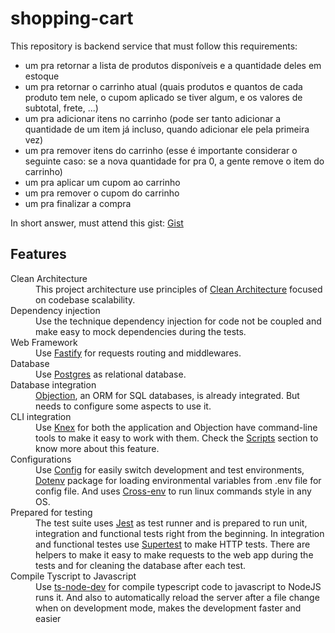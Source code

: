# shopping-cart

This repository is backend service that must follow this requirements:

* um pra retornar a lista de produtos disponíveis e a quantidade deles em estoque
* um pra retornar o carrinho atual (quais produtos e quantos de cada produto tem nele, o cupom aplicado se tiver algum, e os valores de subtotal, frete, ...)
* um pra adicionar itens no carrinho (pode ser tanto adicionar a quantidade de um item já incluso, quando adicionar ele pela primeira vez)
* um pra remover itens do carrinho (esse é importante considerar o seguinte caso: se a nova quantidade for pra 0, a gente remove o item do carrinho)
* um pra aplicar um cupom ao carrinho
* um pra remover o cupom do carrinho
* um pra finalizar a compra

In short answer, must attend this gist: <a href="https://gist.github.com/talyssonoc/5b102985170a436bcf86ba00f929b889">Gist</a>

## Features

<dl>
  <dt>Clean Architecture</dt>
  <dd>
    This project architecture use principles of <a href="https://8thlight.com/blog/uncle-bob/2012/08/13/the-clean-architecture.html">Clean Architecture</a> focused on codebase scalability.
  </dd>

<dt>Dependency injection</dt>
  <dd>
    Use the technique dependency injection for code not be coupled and make easy to mock dependencies during the tests.
  </dd>

<dt>Web Framework</dt>
  <dd>
    Use <a href="https://www.npmjs.com/package/fastify">Fastify</a> for requests routing and middlewares.
  </dd>

<dt>Database</dt>
  <dd>
    Use <a href="https://www.postgresql.org/">Postgres</a> as relational database. 
  </dd>

<dt>Database integration</dt>
  <dd>
    <a href="https://vincit.github.io/objection.js/">Objection</a>, an ORM for SQL databases, is already integrated. But needs to configure some aspects to use it.</a>
  </dd>

<dt>CLI integration</dt>
  <dd>
    Use <a href="https://www.npmjs.com/package/knex">Knex</a> for both the application and Objection have command-line tools to make it easy to work with them. Check the <a href="#scripts">Scripts</a> section to know more about this feature.
  </dd>

<dt>Configurations</dt>
  <dd>
    Use <a href="https://www.npmjs.com/package/config">Config</a> for easily switch development and test environments, <a href="https://www.npmjs.com/package/dotenv">Dotenv</a> package for loading environmental variables from .env file for config file. And uses <a href="https://www.npmjs.com/package/cross-env">Cross-env</a> to run linux commands style in any OS.
  </dd>

<dt>Prepared for testing</dt>
  <dd>
    The test suite uses <a href="https://www.npmjs.com/package/jest">Jest</a> as test runner and is prepared to run unit, integration and functional tests right from the beginning. In integration and functional testes use <a href="https://www.npmjs.com/package/supertest">Supertest</a> to make HTTP tests. There are helpers to make it easy to make requests to the web app during the tests and for cleaning the database after each test</a>.
  </dd>

<dt>Compile Tyscript to Javascript</dt>
  <dd>
    Use <a href="https://www.npmjs.com/package/ts-node-dev">ts-node-dev</a> for compile typescript code to javascript to NodeJS runs it. And also to automatically reload the server after a file change when on development mode, makes the development faster and easier
  </dd>
</dl>
